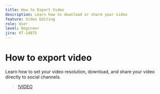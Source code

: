 ```yaml
---
title: How to Export Video
description: Learn how to download or share your video
feature: Video Editing
role: User
level: Beginner
jira: KT-14875
---
```

# How to export video

Learn how to set your video resolution, download, and share your video directly to social channels.

>[!VIDEO](https://video.tv.adobe.com/v/3427093?quality=12&learn=on&hidetitle=true)
